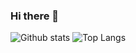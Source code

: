 ### Hi there 👋

![Github stats](https://github-readme-stats.vercel.app/api?username=clementinegrethen)
![Top Langs](https://github-readme-stats.vercel.app/api/top-langs/?username=clementinegrethen&theme=tokyonight)
